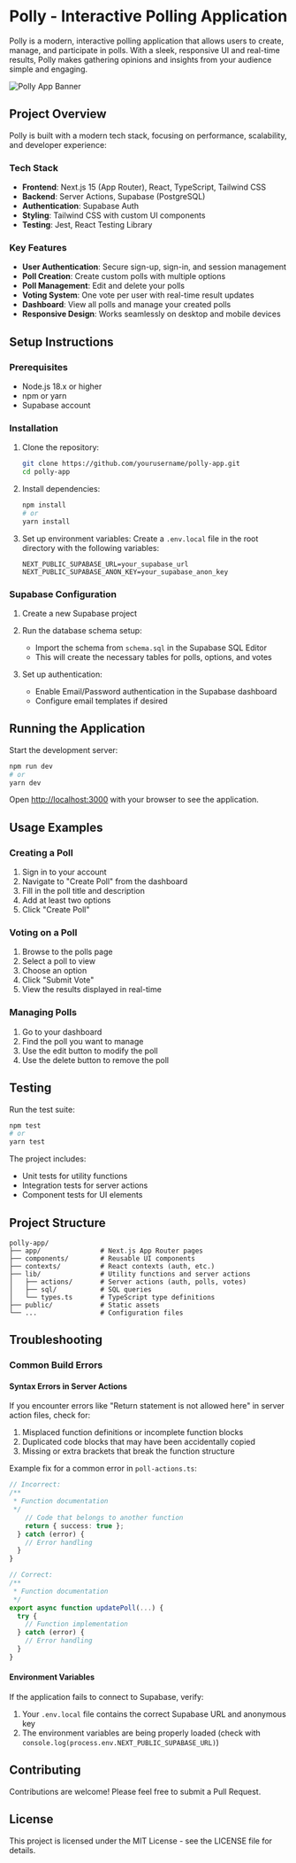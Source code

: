 # Polly - Interactive Polling Application

Polly is a modern, interactive polling application that allows users to create, manage, and participate in polls. With a sleek, responsive UI and real-time results, Polly makes gathering opinions and insights from your audience simple and engaging.

![Polly App Banner](public/vercel.svg)

## Project Overview

Polly is built with a modern tech stack, focusing on performance, scalability, and developer experience:

### Tech Stack

- **Frontend**: Next.js 15 (App Router), React, TypeScript, Tailwind CSS
- **Backend**: Server Actions, Supabase (PostgreSQL)
- **Authentication**: Supabase Auth
- **Styling**: Tailwind CSS with custom UI components
- **Testing**: Jest, React Testing Library

### Key Features

- **User Authentication**: Secure sign-up, sign-in, and session management
- **Poll Creation**: Create custom polls with multiple options
- **Poll Management**: Edit and delete your polls
- **Voting System**: One vote per user with real-time result updates
- **Dashboard**: View all polls and manage your created polls
- **Responsive Design**: Works seamlessly on desktop and mobile devices

## Setup Instructions

### Prerequisites

- Node.js 18.x or higher
- npm or yarn
- Supabase account

### Installation

1. Clone the repository:

   ```bash
   git clone https://github.com/yourusername/polly-app.git
   cd polly-app
   ```

2. Install dependencies:

   ```bash
   npm install
   # or
   yarn install
   ```

3. Set up environment variables:
   Create a `.env.local` file in the root directory with the following variables:
   ```
   NEXT_PUBLIC_SUPABASE_URL=your_supabase_url
   NEXT_PUBLIC_SUPABASE_ANON_KEY=your_supabase_anon_key
   ```

### Supabase Configuration

1. Create a new Supabase project
2. Run the database schema setup:

   - Import the schema from `schema.sql` in the Supabase SQL Editor
   - This will create the necessary tables for polls, options, and votes

3. Set up authentication:
   - Enable Email/Password authentication in the Supabase dashboard
   - Configure email templates if desired

## Running the Application

Start the development server:

```bash
npm run dev
# or
yarn dev
```

Open [http://localhost:3000](http://localhost:3000) with your browser to see the application.

## Usage Examples

### Creating a Poll

1. Sign in to your account
2. Navigate to "Create Poll" from the dashboard
3. Fill in the poll title and description
4. Add at least two options
5. Click "Create Poll"

### Voting on a Poll

1. Browse to the polls page
2. Select a poll to view
3. Choose an option
4. Click "Submit Vote"
5. View the results displayed in real-time

### Managing Polls

1. Go to your dashboard
2. Find the poll you want to manage
3. Use the edit button to modify the poll
4. Use the delete button to remove the poll

## Testing

Run the test suite:

```bash
npm test
# or
yarn test
```

The project includes:

- Unit tests for utility functions
- Integration tests for server actions
- Component tests for UI elements

## Project Structure

```
polly-app/
├── app/               # Next.js App Router pages
├── components/        # Reusable UI components
├── contexts/          # React contexts (auth, etc.)
├── lib/               # Utility functions and server actions
│   ├── actions/       # Server actions (auth, polls, votes)
│   ├── sql/           # SQL queries
│   └── types.ts       # TypeScript type definitions
├── public/            # Static assets
└── ...                # Configuration files
```

## Troubleshooting

### Common Build Errors

#### Syntax Errors in Server Actions

If you encounter errors like "Return statement is not allowed here" in server action files, check for:

1. Misplaced function definitions or incomplete function blocks
2. Duplicated code blocks that may have been accidentally copied
3. Missing or extra brackets that break the function structure

Example fix for a common error in `poll-actions.ts`:

```typescript
// Incorrect:
/**
 * Function documentation
 */
    // Code that belongs to another function
    return { success: true };
  } catch (error) {
    // Error handling
  }
}

// Correct:
/**
 * Function documentation
 */
export async function updatePoll(...) {
  try {
    // Function implementation
  } catch (error) {
    // Error handling
  }
}
```

#### Environment Variables

If the application fails to connect to Supabase, verify:

1. Your `.env.local` file contains the correct Supabase URL and anonymous key
2. The environment variables are being properly loaded (check with `console.log(process.env.NEXT_PUBLIC_SUPABASE_URL)`)

## Contributing

Contributions are welcome! Please feel free to submit a Pull Request.

## License

This project is licensed under the MIT License - see the LICENSE file for details.
